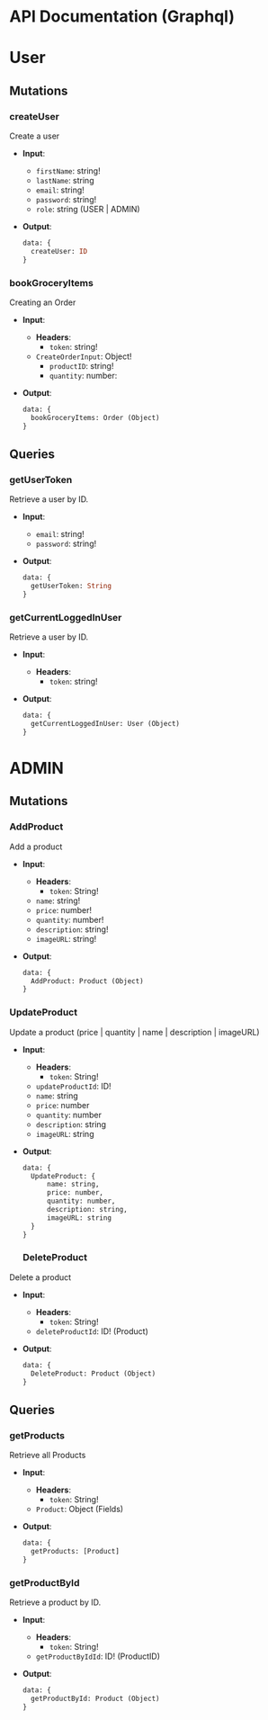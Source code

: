 # API Documentation (Graphql)
# User

## Mutations
### createUser
Create a user

- **Input**:
  - `firstName`: string!
  - `lastName`: string
  - `email`: string!
  - `password`: string!
  - `role`: string (USER | ADMIN)

- **Output**:
  ```graphql
  data: {
    createUser: ID
  }
  ```

### bookGroceryItems
Creating an Order

- **Input**:
    - **Headers**:
        - `token`: string! 
  - `CreateOrderInput`: Object!
    - `productID`: string!
    - `quantity`: number:
    

- **Output**:
  ```graphql
  data: {
    bookGroceryItems: Order (Object)
  }
  ```

## Queries

### getUserToken

Retrieve a user by ID.

- **Input**:
  - `email`: string!
  - `password`: string!
  
- **Output**:
  ```graphql
  data: {
    getUserToken: String
  }
  ```
### getCurrentLoggedInUser

Retrieve a user by ID.

- **Input**:
    - **Headers**:
        - `token`: string! 
  
- **Output**:
  ```graphql
  data: {
    getCurrentLoggedInUser: User (Object)
  }
  ```

# ADMIN

## Mutations
### AddProduct
Add a product

- **Input**:
    - **Headers**:
        - `token`: String! 
  - `name`: string!
  - `price`: number!
  - `quantity`: number!
  - `description`: string!
  - `imageURL`: string!

- **Output**:
  ```graphql
  data: {
    AddProduct: Product (Object)
  }
  ```

### UpdateProduct
Update a product (price | quantity | name | description | imageURL)

- **Input**:
    - **Headers**:
        - `token`: String! 
  - `updateProductId`: ID!
  - `name`: string
  - `price`: number
  - `quantity`: number
  - `description`: string
  - `imageURL`: string

- **Output**:
  ```graphql
  data: {
    UpdateProduct: {
        name: string,
        price: number,
        quantity: number,
        description: string,
        imageURL: string
    }
  }
  ```

  ### DeleteProduct
Delete a product

- **Input**:
    - **Headers**:
        - `token`: String! 
  - `deleteProductId`: ID! (Product)

- **Output**:
  ```graphql
  data: {
    DeleteProduct: Product (Object)
  }
  ```

## Queries

### getProducts

Retrieve all Products

- **Input**:
    - **Headers**:
        - `token`: String! 
  - `Product`: Object (Fields)
  
- **Output**:
  ```graphql
  data: {
    getProducts: [Product]
  }
  ```
### getProductById

Retrieve a product by ID.

- **Input**:
    - **Headers**:
        - `token`: String! 
    - `getProductByIdId`: ID! (ProductID)
  
- **Output**:
  ```graphql
  data: {
    getProductById: Product (Object)
  }
  ```



